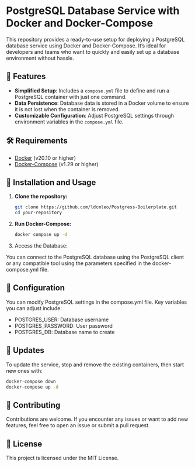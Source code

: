 # PostgreSQL Database Service with Docker and Docker-Compose

This repository provides a ready-to-use setup for deploying a PostgreSQL database service using Docker and Docker-Compose. It’s ideal for developers and teams who want to quickly and easily set up a database environment without hassle.

## 🚀 Features

- **Simplified Setup**: Includes a `compose.yml` file to define and run a PostgreSQL container with just one command.
- **Data Persistence**: Database data is stored in a Docker volume to ensure it is not lost when the container is removed.
- **Customizable Configuration**: Adjust PostgreSQL settings through environment variables in the `compose.yml` file.

## 🛠️ Requirements

- [Docker](https://docs.docker.com/get-docker/) (v20.10 or higher)
- [Docker-Compose](https://docs.docker.com/compose/install/) (v1.29 or higher)

## 🔧 Installation and Usage

1. **Clone the repository:**

   ```bash
   git clone https://github.com/ldcmleo/Postgress-Boilerplate.git
   cd your-repository
   ```
2. **Run Docker-Compose:**
   ```bash
   docker compose up -d
   ```

3. Access the Database:

You can connect to the PostgreSQL database using the PostgreSQL client or any compatible tool using the parameters specified in the docker-compose.yml file.

## 📝 Configuration
You can modify PostgreSQL settings in the compose.yml file. Key variables you can adjust include:
- POSTGRES_USER: Database username
- POSTGRES_PASSWORD: User password
- POSTGRES_DB: Database name to create

## 🔄 Updates

To update the service, stop and remove the existing containers, then start new ones with:

```bash
docker-compose down
docker-compose up -d
```

## 🤝 Contributing

Contributions are welcome. If you encounter any issues or want to add new features, feel free to open an issue or submit a pull request.

## 📄 License

This project is licensed under the MIT License.
